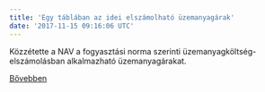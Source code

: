```yaml
---
title: 'Egy táblában az idei elszámolható üzemanyagárak'
date: '2017-11-15 09:16:06 UTC'
---
```


Közzétette a NAV a fogyasztási norma szerinti üzemanyagköltség-elszámolásban alkalmazható üzemanyagárakat.


[Bővebben](http://ift.tt/2z3LpOo)
